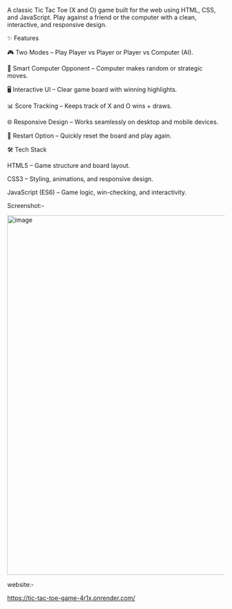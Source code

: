 A classic Tic Tac Toe (X and O) game built for the web using HTML, CSS, and JavaScript.
Play against a friend or the computer with a clean, interactive, and responsive design.

✨ Features

🎮 Two Modes – Play Player vs Player or Player vs Computer (AI).

🤖 Smart Computer Opponent – Computer makes random or strategic moves.

🖥️ Interactive UI – Clear game board with winning highlights.

📊 Score Tracking – Keeps track of X and O wins + draws.

🌐 Responsive Design – Works seamlessly on desktop and mobile devices.

🔄 Restart Option – Quickly reset the board and play again.

🛠️ Tech Stack

HTML5 – Game structure and board layout.

CSS3 – Styling, animations, and responsive design.

JavaScript (ES6) – Game logic, win-checking, and interactivity.

Screenshot:-

<img width="1415" height="832" alt="image" src="https://github.com/user-attachments/assets/e244374a-d662-4be3-9fc8-89ee7206478b" />

website:-

https://tic-tac-toe-game-4r1x.onrender.com/
